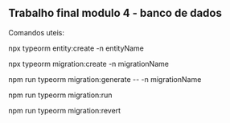 ## Trabalho final modulo 4 - banco de dados

Comandos uteis:

npx typeorm entity:create -n entityName

npx typeorm migration:create -n migrationName

npm run typeorm migration:generate -- -n migrationName

npm run typeorm migration:run

npm run typeorm migration:revert
